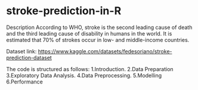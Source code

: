 # stroke-prediction-in-R
Description According to WHO, stroke is the second leading cause of death and the third leading cause of disability in humans in the world. It is estimated that 70% of strokes occur in low- and middle-income countries.

Dataset link: https://www.kaggle.com/datasets/fedesoriano/stroke-prediction-dataset

The code is structured as follows:
  1.Introduction.
  2.Data Preparation
  3.Exploratory Data Analysis.
  4.Data Preprocessing.
  5.Modelling
  6.Performance
